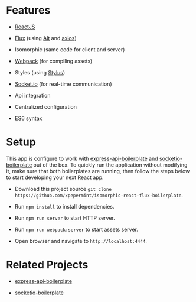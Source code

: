 # Features

* [ReactJS](https://facebook.github.io/react/)

* [Flux](https://facebook.github.io/flux/docs/overview.html) (using [Alt](http://alt.js.org/) and [axios](https://github.com/mzabriskie/axios))

* Isomorphic (same code for client and server)

* [Webpack](http://webpack.github.io) (for compiling assets)

* Styles (using [Stylus](https://learnboost.github.io/stylus/))

* [Socket.io](http://socket.io) (for real-time communication)

* Api integration

* Centralized configuration

* ES6 syntax

# Setup

This app is configure to work with [express-api-boilerplate](https://github.com/xpepermint/express-api-boilerplate) and [socketio-boilerplate](https://github.com/xpepermint/socketio-boilerplate) out of the box. To quickly run the application without modifying it, make sure that both boilerplates are running, then follow the steps below to start developing your next React app.  

* Download this project source `git clone https://github.com/xpepermint/isomorphic-react-flux-boilerplate`.

* Run `npm install` to install dependencies.

* Run `npm run server` to start HTTP server.

* Run `npm run webpack:server` to start assets server.

* Open browser and navigate to `http://localhost:4444`.

# Related Projects

* [express-api-boilerplate](https://github.com/xpepermint/express-api-boilerplate)

* [socketio-boilerplate](https://github.com/xpepermint/socketio-boilerplate)
